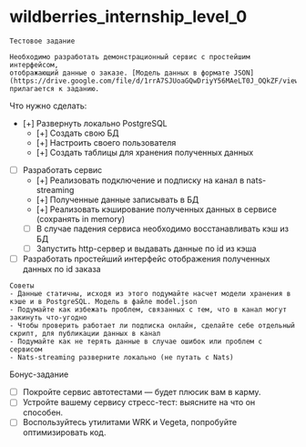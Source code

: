 # wildberries_internship_level_0

```
Тестовое задание

Необходимо разработать демонстрационный сервис с простейшим интерфейсом,
отображающий данные о заказе. [Модель данных в формате JSON](https://drive.google.com/file/d/1rrA7SJUoaGQwDriyY56MAeLT0J_OQkZF/view) прилагается к заданию.	
```
		
Что нужно сделать:

- [+] Развернуть локально PostgreSQL 
  - [+] Создать свою БД
  - [+] Настроить своего пользователя
  - [+] Создать таблицы для хранения полученных данных
- [ ] Разработать сервис
  - [+] Реализовать подключение и подписку на канал в nats-streaming
  - [+] Полученные данные записывать в БД
  - [+] Реализовать кэширование полученных данных в сервисе (сохранять in memory)
  - [ ] В случае падения сервиса необходимо восстанавливать кэш из БД
  - [ ] Запустить http-сервер и выдавать данные по id из кэша
- [ ] Разработать простейший интерфейс отображения полученных данных по id заказа

```
Советы				
- Данные статичны, исходя из этого подумайте насчет модели хранения в кэше и в PostgreSQL. Модель в файле model.json
- Подумайте как избежать проблем, связанных с тем, что в канал могут закинуть что-угодно
- Чтобы проверить работает ли подписка онлайн, сделайте себе отдельный скрипт, для публикации данных в канал
- Подумайте как не терять данные в случае ошибок или проблем с сервисом
- Nats-streaming разверните локально (не путать с Nats)
```
						
Бонус-задание						
- [ ] Покройте сервис автотестами — будет плюсик вам в карму.
- [ ] Устройте вашему сервису стресс-тест: выясните на что он способен.
- [ ] Воспользуйтесь утилитами WRK и Vegeta, попробуйте оптимизировать код.
